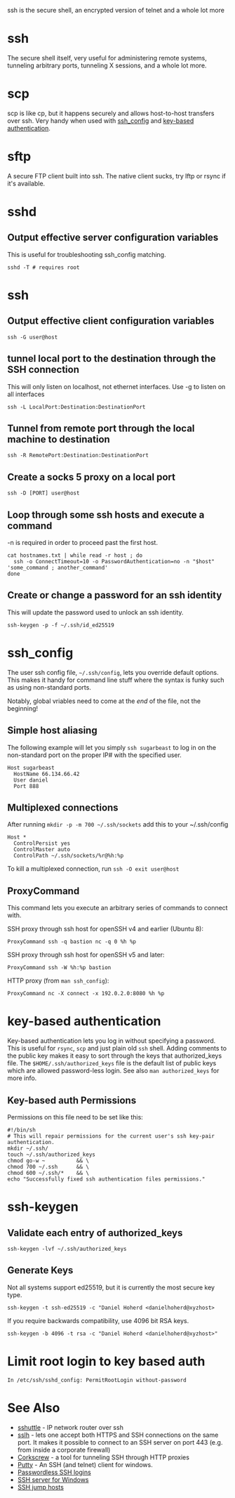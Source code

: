 ssh is the secure shell, an encrypted version of telnet and a whole lot more

# ssh

The secure shell itself, very useful for administering remote systems, tunneling arbitrary ports, tunneling X sessions, and a whole lot more.

# scp

scp is like cp, but it happens securely and allows host-to-host transfers over ssh. Very handy when used with [ssh_config](#ssh_config) and [key-based authentication](#key-based-authentication).

# sftp

A secure FTP client built into ssh. The native client sucks, try lftp or rsync if it's available.

# sshd

## Output effective server configuration variables

This is useful for troubleshooting ssh_config matching.

`sshd -T # requires root`

# ssh

## Output effective client configuration variables

`ssh -G user@host`

## tunnel local port to the destination through the SSH connection

This will only listen on localhost, not ethernet interfaces. Use -g to listen on all interfaces

```
ssh -L LocalPort:Destination:DestinationPort
```

## Tunnel from remote port through the local machine to destination

```
ssh -R RemotePort:Destination:DestinationPort
```

## Create a socks 5 proxy on a local port

```
ssh -D [PORT] user@host
```

## Loop through some ssh hosts and execute a command

-n is required in order to proceed past the first host.

```
cat hostnames.txt | while read -r host ; do
  ssh -o ConnectTimeout=10 -o PasswordAuthentication=no -n "$host" 'some_command ; another_command'
done
```

## Create or change a password for an ssh identity

This will update the password used to unlock an ssh identity.

```
ssh-keygen -p -f ~/.ssh/id_ed25519
```

# ssh_config

The user ssh config file, `~/.ssh/config`, lets you override default options. This makes it handy for command line stuff where the syntax is funky such as using non-standard ports.

Notably, global vriables need to come at the _end_ of the file, not the beginning!

## Simple host aliasing

The following example will let you simply `ssh sugarbeast` to log in on the non-standard port on the proper IP# with the specified user.

```
Host sugarbeast
  HostName 66.134.66.42
  User daniel
  Port 888
```

## Multiplexed connections

After running `mkdir -p -m 700 ~/.ssh/sockets` add this to your ~/.ssh/config

```
Host *
  ControlPersist yes
  ControlMaster auto
  ControlPath ~/.ssh/sockets/%r@%h:%p
```

To kill a multiplexed connection, run `ssh -O exit user@host`

## ProxyCommand

This command lets you execute an arbitrary series of commands to connect with.

SSH proxy through ssh host for openSSH v4 and earlier (Ubuntu 8):

```
ProxyCommand ssh -q bastion nc -q 0 %h %p
```

SSH proxy through ssh host for openSSH v5 and later:

```
ProxyCommand ssh -W %h:%p bastion
```

HTTP proxy (from `man ssh_config`):

```
ProxyCommand nc -X connect -x 192.0.2.0:8080 %h %p
```

# key-based authentication

Key-based authentication lets you log in without specifying a password. This is useful for `rsync`, `scp` and just plain old `ssh` shell. Adding comments to the public key makes it easy to sort through the keys that authorized_keys file. The `$HOME/.ssh/authorized_keys` file is the default list of public keys which are allowed password-less login. See also `man authorized_keys` for more info.

## Key-based auth Permissions

Permissions on this file need to be set like this:

```
#!/bin/sh
# This will repair permissions for the current user's ssh key-pair authentication.
mkdir ~/.ssh/
touch ~/.ssh/authorized_keys
chmod go-w ~          && \
chmod 700 ~/.ssh      && \
chmod 600 ~/.ssh/*    && \
echo "Successfully fixed ssh authentication files permissions."
```

# ssh-keygen

## Validate each entry of authorized_keys

```
ssh-keygen -lvf ~/.ssh/authorized_keys
```

## Generate Keys

Not all systems support ed25519, but it is currently the most secure key type.

```
ssh-keygen -t ssh-ed25519 -c "Daniel Hoherd <danielhoherd@xyzhost>
```

If you require backwards compatibility, use 4096 bit RSA keys.

```
ssh-keygen -b 4096 -t rsa -c "Daniel Hoherd <danielhoherd@xyzhost>"
```

# Limit root login to key based auth

```
In /etc/ssh/sshd_config: PermitRootLogin without-password
```

# See Also

- [sshuttle](https://github.com/apenwarr/sshuttle) - IP network router over ssh
- [sslh](https://github.com/yrutschle/sslh) - lets one accept both HTTPS and SSH connections on the same port. It makes it possible to connect to an SSH server on port 443 (e.g. from inside a corporate firewall)
- [Corkscrew](http://agroman.net/corkscrew/) - a tool for tunneling SSH through HTTP proxies
- [Putty](http://www.chiark.greenend.org.uk/~sgtatham/putty/) - An SSH (and telnet) client for windows.
- [Passwordless SSH logins](http://www.hackinglinuxexposed.com/articles/20021226.html)
- [SSH server for Windows](http://www.freesshd.com)
- [SSH jump hosts](https://wiki.gentoo.org/wiki/SSH_jump_host)
